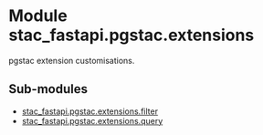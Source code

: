 # Module stac_fastapi.pgstac.extensions

pgstac extension customisations.

## Sub-modules

* [stac_fastapi.pgstac.extensions.filter](filter.md)
* [stac_fastapi.pgstac.extensions.query](query.md)
